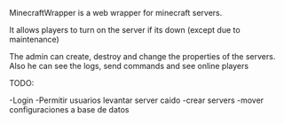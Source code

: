 MinecraftWrapper is a web wrapper for minecraft servers.

It allows players to turn on the server if its down (except due to maintenance)

The admin can create, destroy and change the properties of the servers. Also he can see the logs, send commands and see online players

TODO:

-Login
-Permitir usuarios levantar server caido
-crear servers
-mover configuraciones a base de datos
